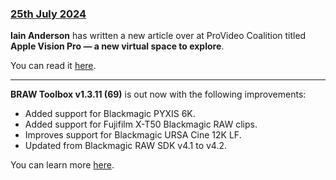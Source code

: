 ### [25th July 2024](/news/20240725)

**Iain Anderson** has written a new article over at ProVideo Coalition titled **Apple Vision Pro — a new virtual space to explore**.

You can read it [here](https://www.provideocoalition.com/apple-vision-pro-a-new-virtual-space-to-explore/).

---

**BRAW Toolbox v1.3.11 (69)** is out now with the following improvements:

- Added support for Blackmagic PYXIS 6K.
- Added support for Fujifilm X-T50 Blackmagic RAW clips.
- Improves support for Blackmagic URSA Cine 12K LF.
- Updated from Blackmagic RAW SDK v4.1 to v4.2.

You can learn more [here](https://brawtoolbox.io).